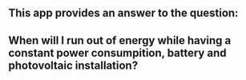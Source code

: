 <h2>This app provides an answer to the question:<h2>
When will I run out of energy while having a constant power consumpition, battery and photovoltaic installation?
